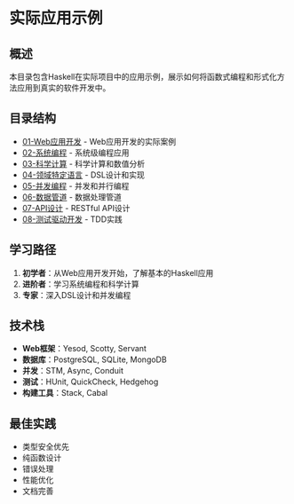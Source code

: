 # 实际应用示例

## 概述

本目录包含Haskell在实际项目中的应用示例，展示如何将函数式编程和形式化方法应用到真实的软件开发中。

## 目录结构

- [01-Web应用开发](01-Web-Application-Development.md) - Web应用开发的实际案例
- [02-系统编程](02-System-Programming.md) - 系统级编程应用
- [03-科学计算](03-Scientific-Computing.md) - 科学计算和数值分析
- [04-领域特定语言](04-Domain-Specific-Languages.md) - DSL设计和实现
- [05-并发编程](05-Concurrent-Programming.md) - 并发和并行编程
- [06-数据管道](06-Data-Pipelines.md) - 数据处理管道
- [07-API设计](07-API-Design.md) - RESTful API设计
- [08-测试驱动开发](08-Test-Driven-Development.md) - TDD实践

## 学习路径

1. **初学者**：从Web应用开发开始，了解基本的Haskell应用
2. **进阶者**：学习系统编程和科学计算
3. **专家**：深入DSL设计和并发编程

## 技术栈

- **Web框架**：Yesod, Scotty, Servant
- **数据库**：PostgreSQL, SQLite, MongoDB
- **并发**：STM, Async, Conduit
- **测试**：HUnit, QuickCheck, Hedgehog
- **构建工具**：Stack, Cabal

## 最佳实践

- 类型安全优先
- 纯函数设计
- 错误处理
- 性能优化
- 文档完善
